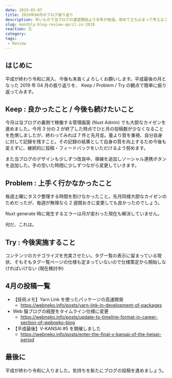 ```yaml
---
date: 2019-05-07
title: 2019年04月のブログ振り返り
description: 早いもので当ブログの運営開始より半年が経過。改めて立ち止まって考えることも必要ですね。
slug: monthly-blog-review-april-in-2019
reaction: 🗒
category: 
tags: 
 - Review
---
```


## はじめに

平成が終わり令和に突入、今後も末長くよろしくお願いします。平成最後の月となった 2019 年 04 月の振り返りを、 Keep / Problem / Try の観点で簡単に振り返ってみます。

## Keep : 良かったこと / 今後も続けたいこと

今月は当ブログの裏側で稼働する管理画面 (Nuxt Admin) でも大胆なカイゼンを進めました。今月 3 分の 2 が終了した時点でひと月の投稿数が少なくなることを危惧しましたが、終わってみれば 7 件と先月並。量より質を重視、自分自身に対して記録を残すこと。その記録の結果として自身の質を向上するため今後も変えずに、継続的に投稿・フィードバックをいただけるよう努めます。

また当ブログのデザインも少しずつ改良中、導線を追加しソーシャル連携ボタンを追加した。手の空いた時間に少しずつながら変更していきます。

## Problem : 上手く行かなかったこと

毎週土曜にタスク整理する時間を割けなかったこと。先月同様大胆なカイゼンのためだったが、毎週が無理なら 2 週間おきに変更しても良かったのでしょう。

Nuxt generate 時に発生するエラーは月が変わった現在も解決していません。

何だ、これは。

## Try : 今後実施すること

コンテンツのカテゴライズを充実させたい。タグ一覧の表示に留まっている現状、そもそもタグ一覧ページの仕様も定まっていないので仕様策定から開始しなければいけない (現在検討中)

## 4月の投稿一覧

- 【技術メモ】Yarn Link を使ったパッケージの高速開発
  - https://webneko.info/posts/yarn-link-in-development-of-packages
- Web 猫ブログの経歴をタイムライン仕様に変更
  - https://webneko.info/posts/update-to-timeline-format-in-career-section-of-webneko-blog
- 【平成最後】V-KANSAI #5 を開催しました
  - https://webneko.info/posts/enter-the-final-v-kansai-of-the-heisei-period

## 最後に

平成が終わり令和に入りました。気持ちを新たにブログの投稿を進めましょう。
